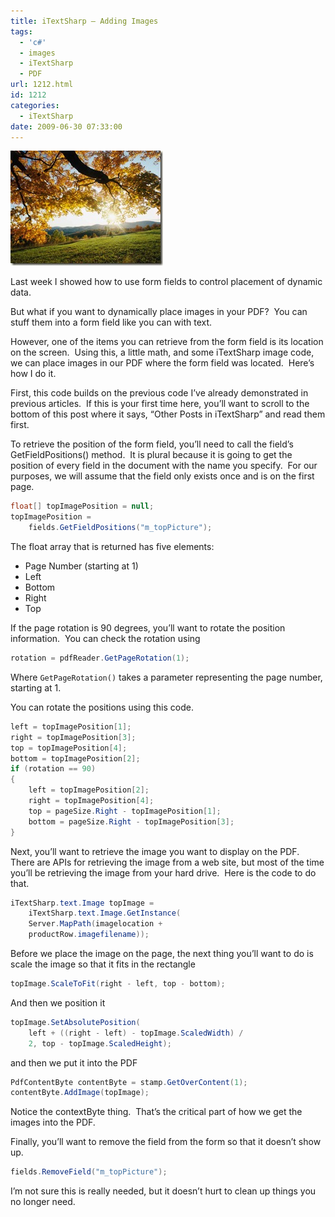```yaml
---
title: iTextSharp – Adding Images
tags:
  - 'c#'
  - images
  - iTextSharp
  - PDF
url: 1212.html
id: 1212
categories:
  - iTextSharp
date: 2009-06-30 07:33:00
---
```


![Maple leaves in Autumn.](/uploads/2009/06/AutumnLeaves.jpg "Maple leaves in Autumn.")

Last week I showed how to use form fields to control placement of dynamic data.

But what if you want to dynamically place images in your PDF?  You can stuff them into a form field like you can with text.

<!-- more -->

However, one of the items you can retrieve from the form field is its location on the screen.  Using this, a little math, and some iTextSharp image code, we can place images in our PDF where the form field was located.  Here’s how I do it.

First, this code builds on the previous code I’ve already demonstrated in previous articles.  If this is your first time here, you’ll want to scroll to the bottom of this post where it says, “Other Posts in iTextSharp” and read them first.

To retrieve the position of the form field, you’ll need to call the field’s GetFieldPositions() method.  It is plural because it is going to get the position of every field in the document with the name you specify.  For our purposes, we will assume that the field only exists once and is on the first page.

``` csharp
float[] topImagePosition = null;
topImagePosition =
    fields.GetFieldPositions("m_topPicture");
```

The float array that is returned has five elements:

*   Page Number (starting at 1)
*   Left
*   Bottom
*   Right
*   Top

If the page rotation is 90 degrees, you’ll want to rotate the position information.  You can check the rotation using

``` csharp
rotation = pdfReader.GetPageRotation(1);
```

Where `GetPageRotation()` takes a parameter representing the page number, starting at 1.

You can rotate the positions using this code.

``` csharp
left = topImagePosition[1];
right = topImagePosition[3];
top = topImagePosition[4];
bottom = topImagePosition[2];
if (rotation == 90)
{
    left = topImagePosition[2];
    right = topImagePosition[4];
    top = pageSize.Right - topImagePosition[1];
    bottom = pageSize.Right - topImagePosition[3];
}
```

Next, you’ll want to retrieve the image you want to display on the PDF.  There are APIs for retrieving the image from a web site, but most of the time you’ll be retrieving the image from your hard drive.  Here is the code to do that.

``` csharp
iTextSharp.text.Image topImage =
    iTextSharp.text.Image.GetInstance(
    Server.MapPath(imagelocation +
    productRow.imagefilename));
```

Before we place the image on the page, the next thing you’ll want to do is scale the image so that it fits in the rectangle

``` csharp
topImage.ScaleToFit(right - left, top - bottom);
```

And then we position it

``` csharp
topImage.SetAbsolutePosition(
    left + ((right - left) - topImage.ScaledWidth) /
    2, top - topImage.ScaledHeight);
```

and then we put it into the PDF

``` csharp
PdfContentByte contentByte = stamp.GetOverContent(1);
contentByte.AddImage(topImage);
```

Notice the contextByte thing.  That’s the critical part of how we get the images into the PDF.

Finally, you’ll want to remove the field from the form so that it doesn’t show up.

``` csharp
fields.RemoveField("m_topPicture");
```

I’m not sure this is really needed, but it doesn’t hurt to clean up things you no longer need.
